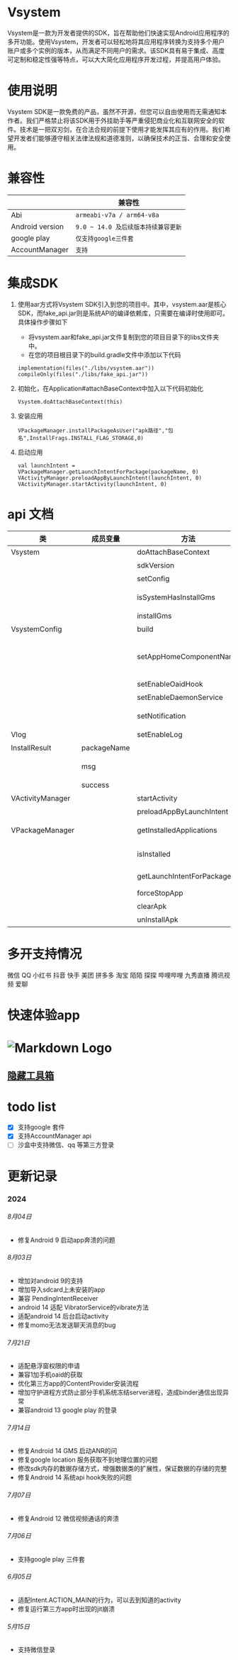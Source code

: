 # Vsystem
Vsystem是一款为开发者提供的SDK，旨在帮助他们快速实现Android应用程序的多开功能。使用Vsystem，开发者可以轻松地将其应用程序转换为支持多个用户账户或多个实例的版本，从而满足不同用户的需求。该SDK具有易于集成、高度可定制和稳定性强等特点，可以大大简化应用程序开发过程，并提高用户体验。

# 使用说明
Vsystem SDK是一款免费的产品，虽然不开源，但您可以自由使用而无需通知本作者。我们严格禁止将该SDK用于外挂助手等严重侵犯商业化和互联网安全的软件。技术是一把双刃剑，在合法合规的前提下使用才能发挥其应有的作用。我们希望开发者们能够遵守相关法律法规和道德准则，以确保技术的正当、合理和安全使用。

# 兼容性

|      |    兼容性 |
| -------- | --------|
| Abi  | `armeabi-v7a / arm64-v8a`| 
| Android version     |   `9.0 ~ 14.0 及后续版本持续兼容更新` |  
| google play     |   `仅支持google三件套` |  
| AccountManager     |   `支持` |  

# 集成SDK
1. 使用aar方式将Vsystem SDK引入到您的项目中。其中，vsystem.aar是核心SDK，而fake_api.jar则是系统API的编译依赖库，只需要在编译时使用即可。
   具体操作步骤如下
    - 将vsystem.aar和fake_api.jar文件复制到您的项目目录下的libs文件夹中。
    - 在您的项目根目录下的build.gradle文件中添加以下代码
    ```
    implementation(files("./libs/vsystem.aar"))
    compileOnly(files("./libs/fake_api.jar"))
    ```
1. 初始化，在Application#attachBaseContext中加入以下代码初始化
    ```
    Vsystem.doAttachBaseContext(this)
    ```

1. 安装应用
    ```
    VPackageManager.installPackageAsUser("apk路径","包名",InstallFrags.INSTALL_FLAG_STORAGE,0)
    ```
1. 启动应用
    ```
    val launchIntent = VPackageManager.getLaunchIntentForPackage(packageName, 0)
    VActivityManager.preloadAppByLaunchIntent(launchIntent, 0)
    VActivityManager.startActivity(launchIntent, 0)
    ``` 
# api 文档

|类|成员变量|方法 | 描述                                         |
|--------|--------|--------|--------------------------------------------|
|Vsystem||doAttachBaseContext| 初始化Vsystem sdk                             |
|||sdkVersion| 获取sdk版本号                                   |
|||setConfig| 设置额外的配置                                    |
|||isSystemHasInstallGms| 系统是否安装gms服务                                |
|||installGms| 安装gms服务                                    |
|VsystemConfig||build| 生成额外配置                                     |
|||setAppHomeComponentName| 设置后，可修改Intent.ACTION_MAIN的行为，去到指定的activity |
|||setEnableOaidHook| 开启oaidhook                                 |
|||setEnableDaemonService| 开启守护进程                                     |
|||setNotification| 设置后台服务的通知栏                                 |
|Vlog||setEnableLog| log开关设置                                    |
|InstallResult|packageName|| 所安装app的包名                                  |
||msg|| 错误信息，success为`false`才会有值                   |
||success|| 安装是否成功                                     |
|VActivityManager||startActivity| 启动应用                                       |
|||preloadAppByLaunchIntent| 预加载应用                                      |
|VPackageManager||getInstalledApplications| 获取沙盒中已按照的所有app                             |
|||isInstalled| 判断app是否在沙盒中按照                              |
|||getLaunchIntentForPackage| 获取沙盒中指定app的`launch intent`                 |
|||forceStopApp| 强制停止应用                                     |
|||clearApk| 清除app数据                                    |
|||unInstallApk| 卸载app                                      |


# 多开支持情况
微信 QQ 小红书 抖音 快手 美团 拼多多 淘宝 陌陌 探探 哔哩哔哩 九秀直播  腾讯视频  爱聊

# 快速体验app

# ![Markdown Logo](https://raw.githubusercontent.com/cloak-box/Vbox/master/apk/ic_launcher_round.webp)
## [隐藏工具箱](https://raw.githubusercontent.com/cloak-box/Vbox/master/apk/demo_1.0.13.apk)

# todo list
- [x] 支持google 套件
- [x] 支持AccountManager api
- [ ] 沙盒中支持微信、qq 等第三方登录

# 更新记录
### 2024
###### 8月04日
- 修复Android 9 启动app奔溃的问题
###### 8月03日
- 增加对android 9的支持
- 增加导入sdcard上未安装的app
- 兼容 PendingIntentReceiver
- android 14 适配 VibratorService的vibrate方法
- 适配android 14 后台启动activity
- 修复momo无法发送聊天消息的bug
###### 7月21日
- 适配悬浮窗权限的申请
- 兼容1加手机oaid的获取
- 优化第三方app的ContentProvider安装流程
- 增加守护进程方式防止部分手机系统冻结server进程，造成binder通信出现异常
- 兼容android 13 google play 的登录
###### 7月14日
- 修复Android 14 GMS 启动ANR的问
- 修复google location 服务获取不到地理位置的问题
- 修改sdk内存的数据存储方式，增强数据类的扩展性，保证数据的存储的完整
- 修复Android 14 系统api hook失败的问题
###### 7月07日
- 修复Android 12 微信视频通话的奔溃
###### 7月06日
- 支持google play 三件套
###### 6月05日
- 适配Intent.ACTION_MAIN的行为，可以去到知道的activity
- 修复运行第三方app时出现的jit崩溃
###### 5月15日
- 支持微信登录



